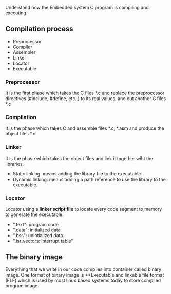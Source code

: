 Understand how the Embedded system C program is compiling and executing.
## Compilation process
- Preprocessor
- Compiler
- Assembler
- Linker
- Locator
- Executable

### Preprocessor
It is the first phase which takes the C files *.c and replace the preprocessor directives (#include, #define, etc..) to its real values, and out another C files *.c

### Compilation
It is the phase which takes C and assemble files *.c, *.asm and produce the object files *.o

### Linker
It is the phase which takes the object files and link it together wiht the libraries.
- Static linking: means adding the library file to the executable
- Dynamic linking: means adding a path reference to use the library to the executable.

### Locator
Locator using a **linker script file** to locate every code segment to memory to generate the executable. 
- ".text": program code
- ".data": initialized data
- ".bss": unintialized data.
- ".isr_vectors: interrupt table"

## The binary image
Everything that we write in our code compiles into container called binary image. 
One format of binary image is **Executable and linkable file format (ELF) which is used by most linux based systems today to store compiled program image.

